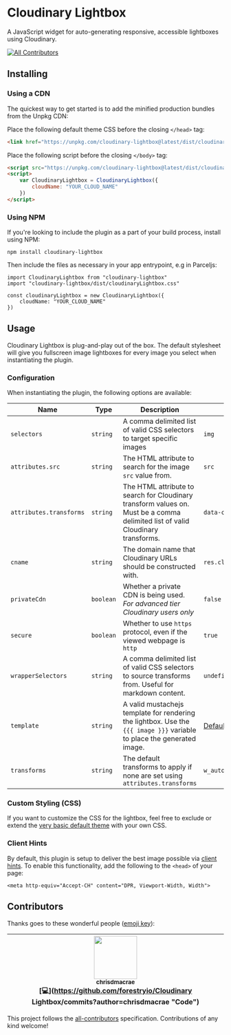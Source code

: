 # Cloudinary Lightbox

A JavaScript widget for auto-generating responsive, accessible lightboxes using Cloudinary.

[![All Contributors](https://img.shields.io/badge/all_contributors-1-orange.svg?style=flat-square)](#contributors)

## Installing

### Using a CDN
The quickest way to get started is to add the minified production bundles from the Unpkg CDN:

Place the following default theme CSS before the closing `</head>` tag:

```html
<link href="https://unpkg.com/cloudinary-lightbox@latest/dist/cloudinaryLightbox.css" rel="stylesheet" type="text/css">
```

Place the following script before the closing `</body>` tag:

```html
<script src="https://unpkg.com/cloudinary-lightbox@latest/dist/cloudinaryLightbox.js"></script>
<script>
    var CloudinaryLightbox = CloudinaryLightbox({
        cloudName: "YOUR_CLOUD_NAME"
    })
</script>
```

### Using NPM
If you're looking to include the plugin as a part of your build process, install using NPM:

```
npm install cloudinary-lightbox
```

Then include the files as necessary in your app entrypoint, e.g in Parceljs:

```
import CloudinaryLightbox from "cloudinary-lightbox"
import "cloudinary-lightbox/dist/cloudinaryLightbox.css"

const cloudinaryLightbox = new CloudinaryLightbox({
    cloudName: "YOUR_CLOUD_NAME"
})
```

## Usage
Cloudinary Lightbox is plug-and-play out of the box. The default stylesheet will give you fullscreen image lightboxes for every image you select when instantiating the plugin.

### Configuration
When instantiating the plugin, the following options are available:

| Name | Type | Description | Default |
| --- | --- | --- | --- |
| `selectors` | `string` | A comma delimited list of valid CSS selectors to target specific images | `img` |
| `attributes.src` | `string` | The HTML attribute to search for the image `src` value from. | `src` |
| `attributes.transforms` | `string` | The HTML attribute to search for Cloudinary transform values on. Must be a comma delimited list of valid Cloudinary transforms. | `data-clb-transforms` |
| `cname` | `string` | The domain name that Cloudinary URLs should be constructed with. | `res.cloudinary.com` |
| `privateCdn` | `boolean` | Whether a private CDN is being used. _For advanced tier Cloudinary users only_ | `false` |
| `secure` | `boolean` | Whether to use `https` protocol, even if the viewed webpage is `http` | `true` |
| `wrapperSelectors` | `string` | A comma delimited list of valid CSS selectors to source transforms from. Useful for markdown content. | `undefined` |
| `template` | `string` | A valid mustachejs template for rendering the lightbox. Use the `{{{ image }}}` variable to place the generated image. | [Default template](./src/theme/template.mustache) |
| `transforms` | `string` | The default transforms to apply if none are set using `attributes.transforms` | `w_auto,c_scale,dpr_auto` |

### Custom Styling (CSS)

If you want to customize the CSS for the lightbox, feel free to exclude or extend the [very basic default theme](./src/theme/template.css) with your own CSS.

### Client Hints
By default, this plugin is setup to deliver the best image possible via [client hints](https://cloudinary.com/documentation/responsive_images#automating_responsive_images_with_client_hints). To enable this functionality, add the following to the `<head>` of your page:

```
<meta http-equiv="Accept-CH" content="DPR, Viewport-Width, Width">
```

## Contributors

Thanks goes to these wonderful people ([emoji key](https://github.com/kentcdodds/all-contributors#emoji-key)):

<!-- ALL-CONTRIBUTORS-LIST:START - Do not remove or modify this section -->
<!-- prettier-ignore -->
| [<img src="https://avatars2.githubusercontent.com/u/6855186?v=4" width="100px;"/><br /><sub><b>chrisdmacrae</b></sub>](https://github.com/chrisdmacrae)<br />[💻](https://github.com/forestryio/Cloudinary Lightbox/commits?author=chrisdmacrae "Code") |
| :---: |
<!-- ALL-CONTRIBUTORS-LIST:END -->

This project follows the [all-contributors](https://github.com/kentcdodds/all-contributors) specification. Contributions of any kind welcome!